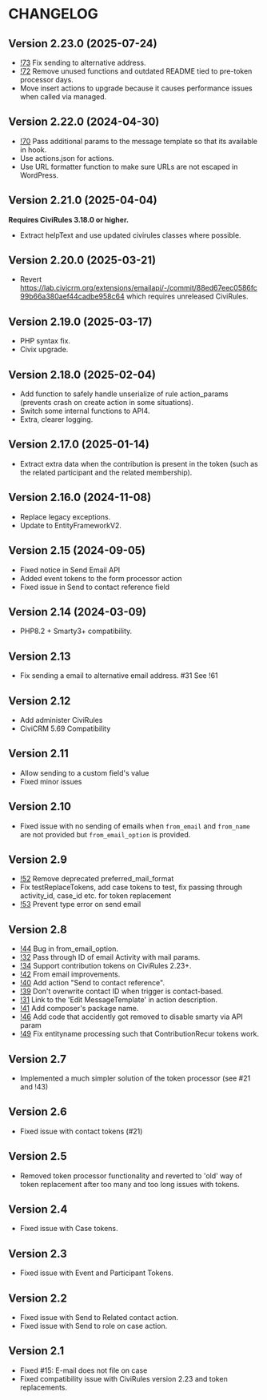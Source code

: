 # CHANGELOG

## Version 2.23.0 (2025-07-24)

* [!73](https://lab.civicrm.org/extensions/emailapi/-/merge_requests/73) Fix sending to alternative address.
* [!72](https://lab.civicrm.org/extensions/emailapi/-/merge_requests/72) Remove unused functions and outdated README tied to pre-token processor days.
* Move insert actions to upgrade because it causes performance issues when called via managed.

## Version 2.22.0 (2024-04-30)

* [!70](https://lab.civicrm.org/extensions/emailapi/-/merge_requests/70) Pass additional params to the message template so that its available in hook.
* Use actions.json for actions.
* Use URL formatter function to make sure URLs are not escaped in WordPress.

## Version 2.21.0 (2025-04-04)
**Requires CiviRules 3.18.0 or higher.**

* Extract helpText and use updated civirules classes where possible.

## Version 2.20.0 (2025-03-21)

* Revert https://lab.civicrm.org/extensions/emailapi/-/commit/88ed67eec0586fc99b66a380aef44cadbe958c64 which requires unreleased CiviRules.

## Version 2.19.0 (2025-03-17)

* PHP syntax fix.
* Civix upgrade.

## Version 2.18.0 (2025-02-04)

* Add function to safely handle unserialize of rule action_params (prevents crash on create action in some situations).
* Switch some internal functions to API4.
* Extra, clearer logging.

## Version 2.17.0 (2025-01-14)

* Extract extra data when the contribution is present in the token (such as the related participant and the related membership).

## Version 2.16.0 (2024-11-08)

* Replace legacy exceptions.
* Update to EntityFrameworkV2.

## Version 2.15 (2024-09-05)

* Fixed notice in Send Email API
* Added event tokens to the form processor action
* Fixed issue in Send to contact reference field

## Version 2.14 (2024-03-09)

* PHP8.2 + Smarty3+ compatibility.

## Version 2.13

*  Fix sending a email to alternative email address. #31 See !61

## Version 2.12

* Add administer CiviRules
* CiviCRM 5.69 Compatibility

## Version 2.11

* Allow sending to a custom field's value
* Fixed minor issues

## Version 2.10

* Fixed issue with no sending of emails when `from_email` and `from_name` are not provided but `from_email_option` is provided.

## Version 2.9

* [!52](https://lab.civicrm.org/extensions/emailapi/-/merge_requests/52) Remove deprecated preferred_mail_format
* Fix testReplaceTokens, add case tokens to test, fix passing through activity_id, case_id etc. for token replacement
* [!53](https://lab.civicrm.org/extensions/emailapi/-/merge_requests/53) Prevent type error on send email

## Version 2.8

* [!44](https://lab.civicrm.org/extensions/emailapi/-/merge_requests/44) Bug in from_email_option.
* [!32](https://lab.civicrm.org/extensions/emailapi/-/merge_requests/32) Pass through ID of email Activity with mail params.
* [!34](https://lab.civicrm.org/extensions/emailapi/-/merge_requests/34) Support contribution tokens on CiviRules 2.23+.
* [!42](https://lab.civicrm.org/extensions/emailapi/-/merge_requests/42) From email improvements.
* [!40](https://lab.civicrm.org/extensions/emailapi/-/merge_requests/40) Add action "Send to contact reference".
* [!39](https://lab.civicrm.org/extensions/emailapi/-/merge_requests/39) Don't overwrite contact ID when trigger is contact-based.
* [!31](https://lab.civicrm.org/extensions/emailapi/-/merge_requests/31) Link to the 'Edit MessageTemplate' in action description.
* [!41](https://lab.civicrm.org/extensions/emailapi/-/merge_requests/41) Add composer's package name.
* [!46](https://lab.civicrm.org/extensions/emailapi/-/merge_requests/46) Add code that accidently got removed to disable smarty via API param
* [!49](https://lab.civicrm.org/extensions/emailapi/-/merge_requests/49) Fix entityname processing such that ContributionRecur tokens work.

## Version 2.7

* Implemented a much simpler solution of the token processor (see #21 and !43)

## Version 2.6

* Fixed issue with contact tokens (#21)

## Version 2.5

* Removed token processor functionality and reverted to 'old' way of token replacement after too many and too long issues with tokens.

## Version 2.4

* Fixed issue with Case tokens.

## Version 2.3

* Fixed issue with Event and Participant Tokens.

## Version 2.2

* Fixed issue with Send to Related contact action.
* Fixed issue with Send to role on case action.

## Version 2.1

* Fixed #15: E-mail does not file on case
* Fixed compatibility issue with CiviRules version 2.23 and token replacements.
